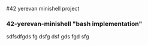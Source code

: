 #42 yerevan minishell project
### 42-yerevan-minishell "bash implementation"
sdfsdfgds
fg
dsfg
dsf
gds
fgd
sfg
